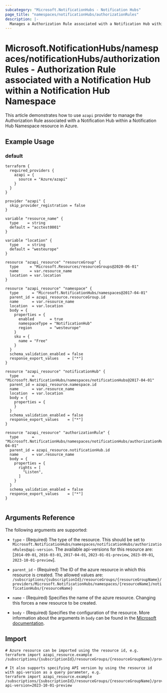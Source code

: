 ```yaml
---
subcategory: "Microsoft.NotificationHubs - Notification Hubs"
page_title: "namespaces/notificationHubs/authorizationRules"
description: |-
  Manages a Authorization Rule associated with a Notification Hub within a Notification Hub Namespace.
---
```


# Microsoft.NotificationHubs/namespaces/notificationHubs/authorizationRules - Authorization Rule associated with a Notification Hub within a Notification Hub Namespace

This article demonstrates how to use `azapi` provider to manage the Authorization Rule associated with a Notification Hub within a Notification Hub Namespace resource in Azure.

## Example Usage

### default

```hcl
terraform {
  required_providers {
    azapi = {
      source = "Azure/azapi"
    }
  }
}

provider "azapi" {
  skip_provider_registration = false
}

variable "resource_name" {
  type    = string
  default = "acctest0001"
}

variable "location" {
  type    = string
  default = "westeurope"
}

resource "azapi_resource" "resourceGroup" {
  type     = "Microsoft.Resources/resourceGroups@2020-06-01"
  name     = var.resource_name
  location = var.location
}

resource "azapi_resource" "namespace" {
  type      = "Microsoft.NotificationHubs/namespaces@2017-04-01"
  parent_id = azapi_resource.resourceGroup.id
  name      = var.resource_name
  location  = var.location
  body = {
    properties = {
      enabled       = true
      namespaceType = "NotificationHub"
      region        = "westeurope"
    }
    sku = {
      name = "Free"
    }
  }
  schema_validation_enabled = false
  response_export_values    = ["*"]
}

resource "azapi_resource" "notificationHub" {
  type      = "Microsoft.NotificationHubs/namespaces/notificationHubs@2017-04-01"
  parent_id = azapi_resource.namespace.id
  name      = var.resource_name
  location  = var.location
  body = {
    properties = {
    }
  }
  schema_validation_enabled = false
  response_export_values    = ["*"]
}

resource "azapi_resource" "authorizationRule" {
  type      = "Microsoft.NotificationHubs/namespaces/notificationHubs/authorizationRules@2017-04-01"
  parent_id = azapi_resource.notificationHub.id
  name      = var.resource_name
  body = {
    properties = {
      rights = [
        "Listen",
      ]
    }
  }
  schema_validation_enabled = false
  response_export_values    = ["*"]
}


```



## Arguments Reference

The following arguments are supported:

* `type` - (Required) The type of the resource. This should be set to `Microsoft.NotificationHubs/namespaces/notificationHubs/authorizationRules@api-version`. The available api-versions for this resource are: [`2014-09-01`, `2016-03-01`, `2017-04-01`, `2023-01-01-preview`, `2023-09-01`, `2023-10-01-preview`].

* `parent_id` - (Required) The ID of the azure resource in which this resource is created. The allowed values are:  
  `/subscriptions/{subscriptionId}/resourceGroups/{resourceGroupName}/providers/Microsoft.NotificationHubs/namespaces/{resourceName}/notificationHubs/{resourceName}`

* `name` - (Required) Specifies the name of the azure resource. Changing this forces a new resource to be created.

* `body` - (Required) Specifies the configuration of the resource. More information about the arguments in `body` can be found in the [Microsoft documentation](https://learn.microsoft.com/en-us/azure/templates/Microsoft.NotificationHubs/namespaces/notificationHubs/authorizationRules?pivots=deployment-language-terraform).

## Import

 ```shell
 # Azure resource can be imported using the resource id, e.g.
 terraform import azapi_resource.example /subscriptions/{subscriptionId}/resourceGroups/{resourceGroupName}/providers/Microsoft.NotificationHubs/namespaces/{resourceName}/notificationHubs/{resourceName}/authorizationRules/{resourceName}
 
 # It also supports specifying API version by using the resource id with api-version as a query parameter, e.g.
 terraform import azapi_resource.example /subscriptions/{subscriptionId}/resourceGroups/{resourceGroupName}/providers/Microsoft.NotificationHubs/namespaces/{resourceName}/notificationHubs/{resourceName}/authorizationRules/{resourceName}?api-version=2023-10-01-preview
 ```
